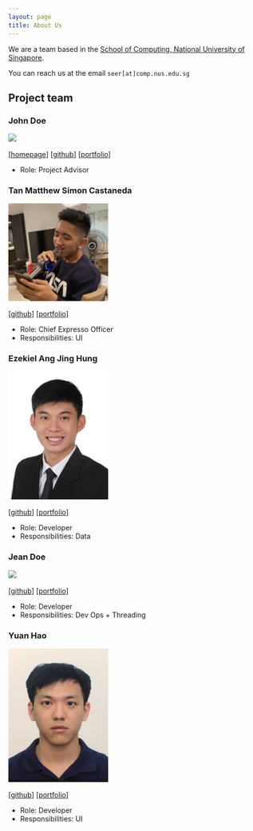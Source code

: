 ```yaml
---
layout: page
title: About Us
---
```


We are a team based in the [School of Computing, National University of Singapore](http://www.comp.nus.edu.sg).

You can reach us at the email `seer[at]comp.nus.edu.sg`

## Project team

### John Doe

<img src="images/johndoe.png" width="200px">

[[homepage](http://www.comp.nus.edu.sg/~damithch)]
[[github](https://github.com/johndoe)]
[[portfolio](team/johndoe.md)]

* Role: Project Advisor

### Tan Matthew Simon Castaneda

<img src="images/matthewphoto.png" width="200px">

[[github](http://github.com/seriouslia0)]
[[portfolio](team/johndoe.md)]

* Role: Chief Expresso Officer
* Responsibilities: UI

### Ezekiel Ang Jing Hung

<img src="images/ezeAng.png" width="200px">

[[github](http://github.com/ezeang)] [[portfolio](team/ezeang.md)]

* Role: Developer
* Responsibilities: Data

### Jean Doe

<img src="images/johndoe.png" width="200px">

[[github](http://github.com/johndoe)]
[[portfolio](team/johndoe.md)]

* Role: Developer
* Responsibilities: Dev Ops + Threading

### Yuan Hao

<img src="images/yuanhao.jpg" width="200px">

[[github](http://github.com/iapetusbob)]
[[portfolio](team/yuanhao.md)]

* Role: Developer
* Responsibilities: UI
